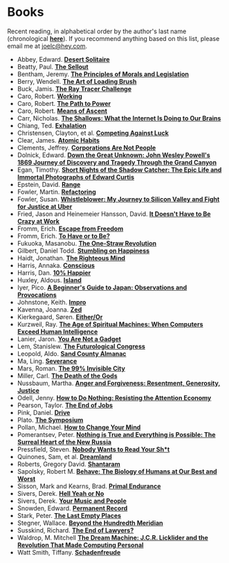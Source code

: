 # Books

Recent reading, in alphabetical order by the author's last name (chronological **[here](https://github.com/jwchristiansen/books/commits/master)**). If you recommend anything based on this list, please email me at <joelc@hey.com>.

- Abbey, Edward. **[Desert Solitaire](https://bit.ly/3ffNVBx)**
- Beatty, Paul. **[The Sellout](https://bit.ly/2XdfLbf)**
- Bentham, Jeremy. **[The Principles of Morals and Legislation](https://bit.ly/2XdfLbf)**
- Berry, Wendell. **[The Art of Loading Brush](https://bit.ly/310dNMt)**
- Buck, Jamis. **[The Ray Tracer Challenge](https://bit.ly/3feDLRJ)**
- Caro, Robert. **[Working](https://bit.ly/33d7ZSy)**
- Caro, Robert. **[The Path to Power](https://bit.ly/30ahsIu)**
- Caro, Robert. **[Means of Ascent](https://bit.ly/3ikC5rm)**
- Carr, Nicholas. **[The Shallows: What the Internet Is Doing to Our Brains](https://bit.ly/2PVi1zN)**
- Chiang, Ted. **[Exhalation](https://bit.ly/2DeNnhT)**
- Christensen, Clayton, et al. **[Competing Against Luck](https://bit.ly/33b0j36)**
- Clear, James. **[Atomic Habits](https://bit.ly/315bx6z)**
- Clements, Jeffrey. **[Corporations Are Not People](https://bit.ly/338DkWr)**
- Dolnick, Edward. **[Down the Great Unknown: John Wesley Powell's 1869 Journey of Discovery and Tragedy Through the Grand Canyon](https://bit.ly/39Hrd4b)**
- Egan, Timothy. **[Short Nights of the Shadow Catcher: The Epic Life and Immortal Photographs of Edward Curtis](https://bit.ly/3n9Rb6C)**
- Epstein, David. **[Range](https://bit.ly/2EqzNbJ)**
- Fowler, Martin. **[Refactoring](https://bit.ly/3jVaHSJ)**
- Fowler, Susan. **[Whistleblower: My Journey to Silicon Valley and Fight for Justice at Uber](https://bit.ly/315nGbV)**
- Fried, Jason and Heinemeier Hansson, David. **[It Doesn't Have to Be Crazy at Work](https://bit.ly/2EALyfV)**
- Fromm, Erich. **[Escape from Freedom](https://bit.ly/3hPKvXD)**
- Fromm, Erich. **[To Have or to Be?](https://bit.ly/2BOetfy)**
- Fukuoka, Masanobu. **[The One-Straw Revolution](https://bit.ly/3jX5d9R)**
- Gilbert, Daniel Todd. **[Stumbling on Happiness](https://bit.ly/3aGvFkd)**
- Haidt, Jonathan. **[The Righteous Mind](https://bit.ly/2EqB3vt)**
- Harris, Annaka. **[Conscious](https://bit.ly/2PdfYGU)**
- Harris, Dan. **[10% Happier](https://bit.ly/2ErTv6W)**
- Huxley, Aldous. **[Island](https://bit.ly/339XZJR)**
- Iyer, Pico. **[A Beginner's Guide to Japan: Observations and Provocations](https://bit.ly/33n4h9h)**
- Johnstone, Keith. **[Impro](https://bit.ly/3h39Ahi)**
- Kavenna, Joanna. **[Zed](https://bit.ly/2Dk3Z7U)**
- Kierkegaard, Søren. **[Either/Or](https://bit.ly/39KuyPY)**
- Kurzweil, Ray. **[The Age of Spiritual Machines: When Computers Exceed Human Intelligence](https://bit.ly/30cpqAG)**
- Lanier, Jaron. **[You Are Not a Gadget](https://bit.ly/338yCbc)**
- Lem, Stanislew. **[The Futurological Congress](https://bit.ly/2X9ndnG)**
- Leopold, Aldo. **[Sand County Almanac](https://bit.ly/3jXf4Nd)**
- Ma, Ling. **[Severance](https://bit.ly/37RjwYy)**
- Mars, Roman. **[The 99% Invisible City](https://99percentinvisible.org/book/)**
- Miller, Carl. **[The Death of the Gods](https://bit.ly/2Xe1sTM)**
- Nussbaum, Martha. **[Anger and Forgiveness: Resentment, Generosity, Justice](https://bit.ly/313Av6A)**
- Odell, Jenny. **[How to Do Nothing: Resisting the Attention Economy](https://bit.ly/39O4gwc)**
- Pearson, Taylor. **[The End of Jobs](https://bit.ly/2QSjxn6)**
- Pink, Daniel. **[Drive](https://bit.ly/2Xb9ZXO)**
- Plato. **[The Symposium](https://bit.ly/3gcUplO)**
- Pollan, Michael. **[How to Change Your Mind](https://bit.ly/339BjJz)**
- Pomerantsev, Peter. **[Nothing is True and Everything is Possible: The Surreal Heart of the New Russia](https://bit.ly/318L7kK)**
- Pressfield, Steven. **[Nobody Wants to Read Your Sh*t](https://bit.ly/3dMOCD2)**
- Quinones, Sam, et al. **[Dreamland](https://bit.ly/3hQHvdB)**
- Roberts, Gregory David. **[Shantaram](https://bit.ly/2Xd9MDs)**
- Sapolsky, Robert M. **[Behave: The Biology of Humans at Our Best and Worst](https://bit.ly/3m7WQrW)**
- Sisson, Mark and Kearns, Brad. **[Primal Endurance](https://bit.ly/3mh1vZj)**
- Sivers, Derek. **[Hell Yeah or No](https://bit.ly/2BGZcgi)**
- Sivers, Derek. **[Your Music and People](https://bit.ly/2TdKzX8)**
- Snowden, Edward. **[Permanent Record](https://bit.ly/2PargvH)**
- Stark, Peter. **[The Last Empty Places](https://bit.ly/2P8Rkr7)**
- Stegner, Wallace. **[Beyond the Hundredth Meridian](https://bit.ly/30eIiyY)**
- Susskind, Richard. **[The End of Lawyers?](https://bit.ly/33b7xEg)**
- Waldrop, M. Mitchell **[The Dream Machine: J.C.R. Licklider and the Revolution That Made Computing Personal](https://bit.ly/337TgbC)**
- Watt Smith, Tiffany. **[Schadenfreude](https://bit.ly/3jRFBLI)**
